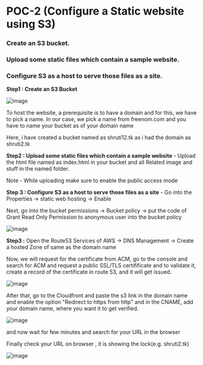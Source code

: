# POC-2 (Configure a Static website using S3)
### Create an S3 bucket.
### Upload some static files which contain a sample website.
### Configure S3 as a host to serve those files as a site.

**Step1 : Create an S3 Bucket** 

![image](https://user-images.githubusercontent.com/67600604/172104017-9147465d-e2b0-4bce-a180-d75eaa7f19ae.png)

To host the website, a prerequisite is to have a domain and for this, we have to pick a name. In our case, we pick a name from freenom.com and you have to name your bucket as of your domain name

Here, i have created a bucket named as shruti12.tk as i had the domain as shruti2.tk

**Step2 : Upload some static files which contain a sample website** - Upload the html file named as index.html in your bucket and all Related image and stuff in the named folder.

Note - While uploading make sure to enable the public access mode

**Step 3 : Configure S3 as a host to serve those files as a site** - Go into the Properties -> static web hosting -> Enable

Next, go into the bucket permissions -> Bucket policy -> put the code of Grant Read Only Permission to anonymous user into the bucket policy 

![image](https://user-images.githubusercontent.com/67600604/172104172-45546fec-72fd-4f67-90e3-45f9a73ec244.png)

**Step3 :**  Open the Route53 Services of AWS -> DNS Management -> Create a hosted Zone of same as the domain name

Now, we will request for the certificate from ACM, go to the console and search for ACM and request a public SSL/TLS certifificate and to validate it, create a record of the certificate in route 53, and it will get issued.

![image](https://user-images.githubusercontent.com/67600604/172104940-6ebdb262-4f8b-44f7-ae5a-8015a203f1da.png)

After that, go to the Cloudfront and paste the s3 link in the domain name and enable the option "Redirect to https from http" and in the CNAME, add your domain name, where you want it to get verified.

![image](https://user-images.githubusercontent.com/67600604/172104991-44462f63-93cb-47f7-9224-f5a833710d4e.png)

and now wait for few minutes and search for your URL in the browser


Finally check your URL on browser , it is showing the lock(e.g. shruti2.tk)

![image](https://user-images.githubusercontent.com/67600604/172104903-b66c006b-cda0-481a-816a-cfb128818c4c.png)

